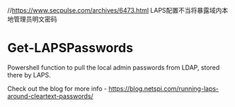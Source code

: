 //https://www.secpulse.com/archives/6473.html LAPS配置不当将暴露域内本地管理员明文密码


# Get-LAPSPasswords
Powershell function to pull the local admin passwords from LDAP, stored there by LAPS.

Check out the blog for more info - https://blog.netspi.com/running-laps-around-cleartext-passwords/
